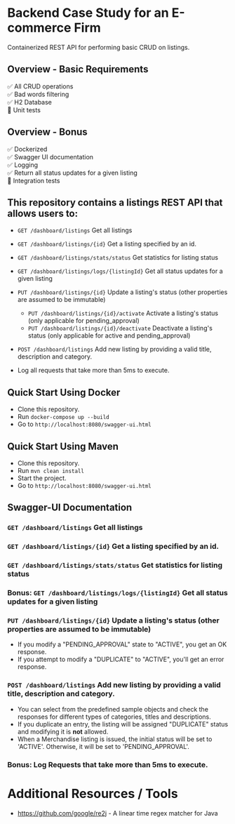 # Backend Case Study for an E-commerce Firm
Containerized REST API for performing basic CRUD on listings.

## Overview - Basic Requirements
✅ All CRUD operations
<br/>
✅ Bad words filtering
<br/>
✅ H2 Database
<br/>
🚫 Unit tests

## Overview - Bonus
✅ Dockerized
<br/>
✅ Swagger UI documentation
<br/>
✅ Logging
<br/>
✅ Return all status updates for a given listing
<br/>
🚫 Integration tests

## This repository contains a listings REST API that allows users to:

- `GET /dashboard/listings` Get all listings
- `GET /dashboard/listings/{id}` Get a listing specified by an id.
- `GET /dashboard/listings/stats/status` Get statistics for listing status
- `GET /dashboard/listings/logs/{listingId}` Get all status updates for a given listing 
- `PUT /dashboard/listings/{id}` Update a listing's status (other properties are assumed to be immutable)
  - `PUT /dashboard/listings/{id}/activate` Activate a listing's status (only applicable for pending_approval)
  - `PUT /dashboard/listings/{id}/deactivate` Deactivate a listing's status (only applicable for active and pending_approval)
- `POST /dashboard/listings` Add new listing by providing a valid title, description and category.

- Log all requests that take more than 5ms to execute. 

## Quick Start Using Docker 
- Clone this repository.
- Run `docker-compose up --build`
- Go to `http://localhost:8080/swagger-ui.html`

## Quick Start Using Maven
- Clone this repository.
- Run `mvn clean install`
- Start the project.
- Go to `http://localhost:8080/swagger-ui.html`

## Swagger-UI Documentation
### `GET /dashboard/listings` Get all listings

### `GET /dashboard/listings/{id}` Get a listing specified by an id.

### `GET /dashboard/listings/stats/status` Get statistics for listing status

### Bonus: `GET /dashboard/listings/logs/{listingId}` Get all status updates for a given listing 

### `PUT /dashboard/listings/{id}` Update a listing's status (other properties are assumed to be immutable)
- If you modify a "PENDING_APPROVAL" state to "ACTIVE", you get an OK response.
- If you attempt to modify a "DUPLICATE" to "ACTIVE", you'll get an error response. 

### `POST /dashboard/listings` Add new listing by providing a valid title, description and category.
- You can select from the predefined sample objects and check the responses for different types of categories, titles and descriptions.
- If you duplicate an entry, the listing will be assigned "DUPLICATE" status and modifying it is **not** allowed.
- When a Merchandise listing is issued, the initial status will be set to 'ACTIVE'. Otherwise, it will be set to 'PENDING_APPROVAL'.

### Bonus: Log Requests that take more than 5ms to execute.

# Additional Resources / Tools
- https://github.com/google/re2j - A linear time regex matcher for Java

